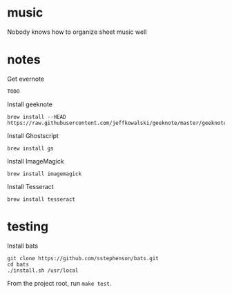 # music
Nobody knows how to organize sheet music well

# notes
Get evernote
```
TODO
```

Install geeknote
```
brew install --HEAD https://raw.githubusercontent.com/jeffkowalski/geeknote/master/geeknote.rb
```

Install Ghostscript
```
brew install gs
```

Install ImageMagick
```
brew install imagemagick
```

Install Tesseract
```
brew install tesseract
```

# testing
Install bats
```
git clone https://github.com/sstephenson/bats.git
cd bats
./install.sh /usr/local
```

From the project root, run `make test`.
